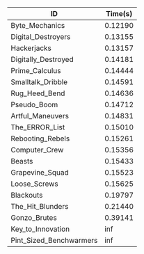 |ID|Time(s)|
|-|-|
|Byte_Mechanics|0.12190|
|Digital_Destroyers|0.13155|
|Hackerjacks|0.13157|
|Digitally_Destroyed|0.14181|
|Prime_Calculus|0.14444|
|Smalltalk_Dribble|0.14591|
|Rug_Heed_Bend|0.14636|
|Pseudo_Boom|0.14712|
|Artful_Maneuvers|0.14831|
|The_ERROR_List|0.15010|
|Rebooting_Rebels|0.15261|
|Computer_Crew|0.15356|
|Beasts|0.15433|
|Grapevine_Squad|0.15523|
|Loose_Screws|0.15625|
|Blackouts|0.19797|
|The_Hit_Blunders|0.21440|
|Gonzo_Brutes|0.39141|
|Key_to_Innovation|inf|
|Pint_Sized_Benchwarmers|inf|
